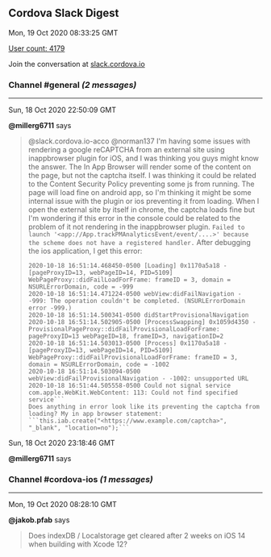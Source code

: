 ## Cordova Slack Digest
Mon, 19 Oct 2020 08:33:25 GMT

[User count: 4179](https://cordova.slack.com/)


Join the conversation at [slack.cordova.io](http://slack.cordova.io/)

### __Channel #general__ _(2 messages)_
---

Sun, 18 Oct 2020 22:50:09 GMT

__@millerg6711__ says 
> @slack.cordova.io-acco @norman137 I'm having some issues with rendering a google reCAPTCHA from an external site using inappbrowser plugin for iOS, and I was thinking you guys might know the answer. The In App Browser will render some of the content on the page, but not the captcha itself. I was thinking it could be related to the Content Security Policy preventing some js from running. The page will load fine on android app, so I'm thinking it might be some internal issue with the plugin or ios preventing it from loading. When I open the external site by itself in chrome, the captcha loads fine but I'm wondering if this error in the console could be related to the problem of it not rendering in the inappbrowser plugin.
> ```Failed to launch '<app://App.trackPMAnalyticsEvent/event/....>' because the scheme does not have a registered handler.```
> After debugging the ios application, I get this error:
> ```2020-10-18 16:51:14.457847-0500 WF: _WebFilterIsActive returning: NO
> 2020-10-18 16:51:14.468450-0500 [Loading] 0x1170a5a18 - [pageProxyID=13, webPageID=14, PID=5109] WebPageProxy::didFailLoadForFrame: frameID = 3, domain = NSURLErrorDomain, code = -999
> 2020-10-18 16:51:14.471224-0500 webView:didFailNavigation - -999: The operation couldn't be completed. (NSURLErrorDomain error -999.)
> 2020-10-18 16:51:14.500341-0500 didStartProvisionalNavigation
> 2020-10-18 16:51:14.502905-0500 [ProcessSwapping] 0x1059d4350 - ProvisionalPageProxy::didFailProvisionalLoadForFrame: pageProxyID=13 webPageID=18, frameID=3, navigationID=2
> 2020-10-18 16:51:14.503013-0500 [Process] 0x1170a5a18 - [pageProxyID=13, webPageID=14, PID=5109] WebPageProxy::didFailProvisionalLoadForFrame: frameID = 3, domain = NSURLErrorDomain, code = -1002
> 2020-10-18 16:51:14.503094-0500 webView:didFailProvisionalNavigation - -1002: unsupported URL
> 2020-10-18 16:51:44.505558-0500 Could not signal service com.apple.WebKit.WebContent: 113: Could not find specified service```
> Does anything in error look like its preventing the captcha from loading? My in app browser statement:
> ```this.iab.create("<https://www.example.com/captcha>", "_blank", "location=no");```
> 

Sun, 18 Oct 2020 23:18:46 GMT

__@millerg6711__ says 
> 
> 

### __Channel #cordova-ios__ _(1 messages)_
---

Mon, 19 Oct 2020 08:28:10 GMT

__@jakob.pfab__ says 
> Does indexDB / Localstorage get cleared after 2 weeks on iOS 14 when building with Xcode 12?
> 
